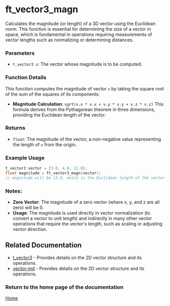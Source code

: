 
# ft_vector3_magn
Calculates the magnitude (or length) of a 3D vector using the Euclidean norm. This function is essential for determining the size of a vector in space, which is fundamental in operations requiring measurements of vector lengths such as normalizing or determining distances.

### Parameters
- `t_vector3 v`: The vector whose magnitude is to be computed.

### Function Details
This function computes the magnitude of vector `v` by taking the square root of the sum of the squares of its components:
- **Magnitude Calculation**: `sqrt(v.x * v.x + v.y * v.y + v.z * v.z)`
This formula derives from the Pythagorean theorem in three dimensions, providing the Euclidean length of the vector.

### Returns
- `float`: The magnitude of the vector, a non-negative value representing the length of `v` from the origin.

### Example Usage
```c
t_vector3 vector = {3.0, 4.0, 12.0};
float magnitude = ft_vector3_magn(vector);
// magnitude will be 13.0, which is the Euclidean length of the vector from the origin
```

### Notes:
- **Zero Vector**: The magnitude of a zero vector (where x, y, and z are all zero) will be 0.
- **Usage**: The magnitude is used directly in vector normalization (to convert a vector to unit length) and indirectly in many other vector operations that require the vector's length, such as scaling or adjusting vector direction.

## Related Documentation
- [t_vector3](./t_vector3.md) - Provides details on the 2D vector structure and its operations.
- [vector-md](../vector-doc.md) - Provides details on the 2D vector structure and its operations.

### Return to the home page of the documentation
[Home](../../home.md)